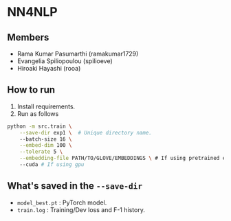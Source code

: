 # NN4NLP

## Members
- Rama Kumar Pasumarthi (ramakumar1729)
- Evangelia Spiliopoulou (spilioeve)
- Hiroaki Hayashi (rooa)

## How to run

1. Install requirements.
2. Run as follows
```sh
python -m src.train \
    --save-dir exp1 \  # Unique directory name.
    --batch-size 16 \
    --embed-dim 100 \
    --tolerate 5 \
    --embedding-file PATH/TO/GLOVE/EMBEDDINGS \ # If using pretrained emb
    --cuda # If using gpu
```

## What's saved in the `--save-dir`

- `model_best.pt` : PyTorch model.
- `train.log` : Training/Dev loss and F-1 history.
